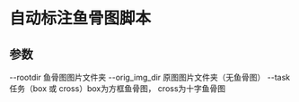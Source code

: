 # 自动标注鱼骨图脚本
## 参数
--rootdir 鱼骨图图片文件夹
--orig_img_dir 原图图片文件夹（无鱼骨图）
--task 任务（box 或 cross）box为方框鱼骨图， cross为十字鱼骨图
